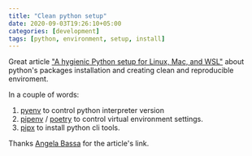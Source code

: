 ```yaml
---
title: "Clean python setup"
date: 2020-09-03T19:26:10+05:00
categories: [development]
tags: [python, environment, setup, install]
---
```

Great article ["A hygienic Python setup for Linux, Mac, and WSL"](https://medium.com/@ben11kehoe/my-python-setup-77c57a2fc4b6) about python's packages installation and creating clean and reproducible enviroment.

In a couple of words:
1. [pyenv](https://github.com/pyenv/pyenv) to control python interpreter version
2. [pipenv](https://pipenv.pypa.io/) / [poetry](https://python-poetry.org/docs/) to control virtual environment settings.
3. [pipx](https://teamswiki.wardrobe.irobot.com/pipxproject.github.io/pipx/) to install python cli tools.

Thanks [Angela Bassa](https://twitter.com/AngeBassa) for the article's link.
